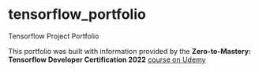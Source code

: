 # tensorflow_portfolio
Tensorflow Project Portfolio

This portfolio was built with information provided by the **Zero-to-Mastery: Tensorflow Developer Certification 2022** [course on Udemy](https://www.udemy.com/course/tensorflow-developer-certificate-machine-learning-zero-to-mastery/)
